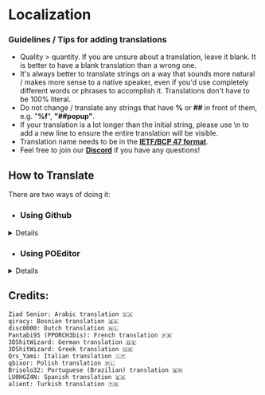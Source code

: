 # Localization

### Guidelines / Tips for adding translations

-   Quality > quantity. If you are unsure about a translation, leave it blank. It is better to have a blank translation than a wrong one.
-   It's always better to translate strings on a way that sounds more natural / makes more sense to a native speaker, even if you'd use completely different words or phrases to accomplish it. Translations don't have to be 100% literal.
-   Do not change / translate any strings that have **%** or **##** in front of them, e.g. "**%f**", **"##popup"**.
-   If your translation is a lot longer than the initial string, please use \n to add a new line to ensure the entire translation will be visible.
-   Translation name needs to be in the **[IETF/BCP 47 format](https://gist.github.com/typpo/b2b828a35e683b9bf8db91b5404f1bd1#file-bcp47-locales-md)**.
-   Feel free to join our **[Discord](https://discord.gg/FyH6Z34vcZ)** if you have any questions!

## How to Translate

There are two ways of doing it:<br>

-   ### Using Github
<details>

1. **[Fork the repo](https://github.com/Y0URD34TH/Project-GLD/fork)**
2. Navigate to the **[Translations folder](https://github.com/Y0URD34TH/Project-GLD/tree/main/Translations)** in your fork
3. Add a new **.json** file for the language you'd like to help translate (e.g. fr.json, de.json, jp.json)
4. Copy the entire **[en.json](https://github.com/Y0URD34TH/Project-GLD/blob/main/Translations/English.json)** file content and paste it in your language file
5. Leave the strings on the left, replace the strings on the right with your translations (e.g. "String":"YourTranslation")
6. When you're done, save the changes to your fork and make a pull request!
</details>

-   ### Using POEditor
<details>

1. Create an account on **[POEditor](https://poeditor.com)**
2. Join **[our project](https://poeditor.com/join/project/ViSG9wPI0x)** on it
3. Search for the language you'd like to translate. If it isn't listed, feel free to ask for it to be added via **[Discord](https://discord.gg/FyH6Z34vcZ)**
4. Start translating!
 </details>

## Credits:

    Ziad Senior: Arabic translation 🇸🇦
    qiracy: Bosnian translation 🇧🇦
    disc0000: Dutch translation 🇳🇱
    Pantabi95 (PPORCH3bis): French translation 🇫🇷
    3DShitWizard: German translation 🇩🇪
    3DShitWizard: Greek translation 🇬🇷
    Qrs_Yami: Italian translation 🇮🇹
    qbixor: Polish translation 🇵🇱
    Brisolo32: Portuguese (Brazilian) translation 🇧🇷
    LU0HGZ4N: Spanish translation 🇪🇸
    alient: Turkish translation 🇹🇷
